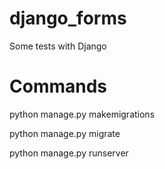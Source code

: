 # django_forms

Some tests with Django

# Commands

python manage.py makemigrations

python manage.py migrate

python manage.py runserver